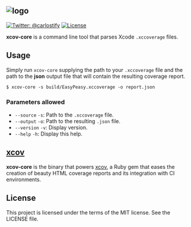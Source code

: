 ![logo](http://www.nakiostudio.com/xcov-logo.png)
-------
[![Twitter: @carlostify](https://img.shields.io/badge/contact-@carlostify-blue.svg?style=flat)](https://twitter.com/carlostify)
[![License](https://img.shields.io/badge/license-MIT-green.svg?style=flat)](https://github.com/nakiostudio/xcov/blob/master/LICENSE)

**xcov-core** is a command line tool that parses Xcode `.xccoverage` files.

## Usage

Simply run `xcov-core` supplying the path to your `.xccoverage` file and the path
to the **json** output file that will contain the resulting coverage report.

```
$ xcov-core -s build/EasyPeasy.xccoverage -o report.json
```

### Parameters allowed
* `--source` `-s`: Path to the `.xccoverage` file.
* `--output` `-o`: Path to the resulting `.json` file.
* `--version` `-v`: Display version.
* `--help` `-h`: Display this help.

## [xcov](https://github.com/nakiostudio/xcov)
**xcov-core** is the binary that powers [xcov](https://github.com/nakiostudio/xcov),
a Ruby gem that eases the creation of beauty HTML coverage reports and its integration
with CI environments.

## License
This project is licensed under the terms of the MIT license. See the LICENSE file.
